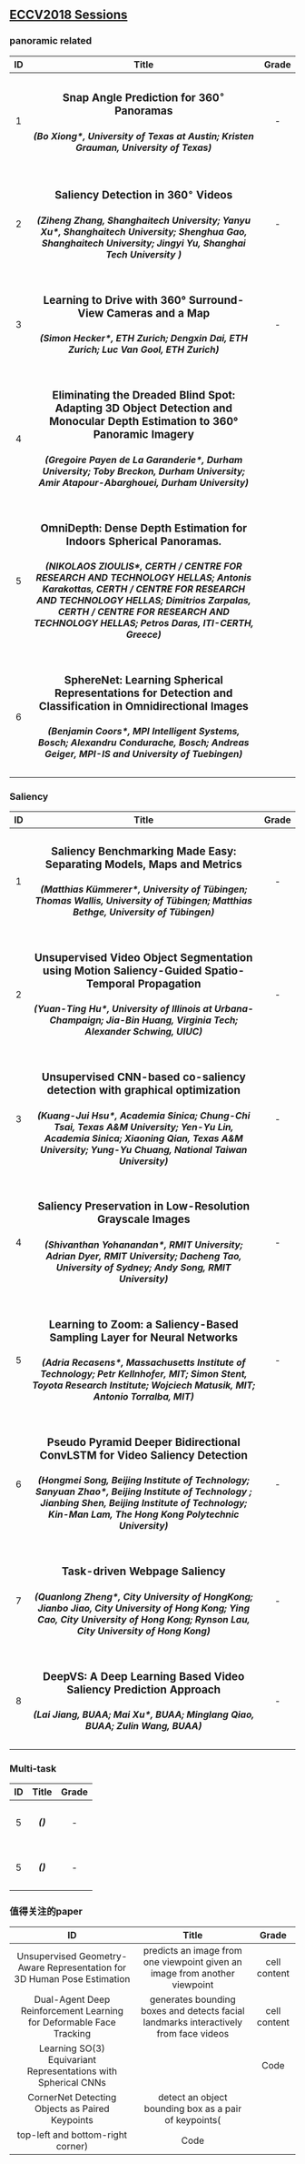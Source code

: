## [ECCV2018 Sessions](https://eccv2018.org/program/sessions/#oral_1A)

### panoramic related
| ID  | Title | Grade | 
| :---:  | :---:  | :---:  | 
| 1 | <h3> Snap Angle Prediction for 360$^{\circ}$ Panoramas <h5> (Bo Xiong*, University of Texas at Austin; Kristen Grauman, University of Texas)  | - |
| 2 | <h3> Saliency Detection in 360$^\circ$ Videos <h5> (Ziheng Zhang, Shanghaitech University; Yanyu Xu*, Shanghaitech University; Shenghua Gao, Shanghaitech University; Jingyi Yu, Shanghai Tech University ) | - |
| 3 | <h3> Learning to Drive with 360° Surround-View Cameras and a Map <h5> (Simon Hecker*, ETH Zurich; Dengxin Dai, ETH Zurich; Luc Van Gool, ETH Zurich) | - |
| 4 | <h3> 	Eliminating the Dreaded Blind Spot: Adapting 3D Object Detection and Monocular Depth Estimation to 360° Panoramic Imagery <h5> (Gregoire Payen de La Garanderie*, Durham University; Toby Breckon, Durham University; Amir Atapour-Abarghouei, Durham University) |
| 5 | <h3> OmniDepth: Dense Depth Estimation for Indoors Spherical Panoramas.  <h5> (NIKOLAOS ZIOULIS*, CERTH / CENTRE FOR RESEARCH AND TECHNOLOGY HELLAS; Antonis Karakottas, CERTH / CENTRE FOR RESEARCH AND TECHNOLOGY HELLAS; Dimitrios Zarpalas, CERTH / CENTRE FOR RESEARCH AND TECHNOLOGY HELLAS; Petros Daras, ITI-CERTH, Greece) |
| 6 | <h3> 	SphereNet: Learning Spherical Representations for Detection and Classification in Omnidirectional Images <h5>(Benjamin Coors*, MPI Intelligent Systems, Bosch; Alexandru Condurache, Bosch; Andreas Geiger, MPI-IS and University of Tuebingen) |


### Saliency
| ID  | Title | Grade | 
| :---:  | :---:  | :---:  | 
| 1 | <h3> Saliency Benchmarking Made Easy: Separating Models, Maps and Metrics <h5> (Matthias Kümmerer*, University of Tübingen; Thomas Wallis, University of Tübingen; Matthias Bethge, University of Tübingen) | - | 
| 2 | <h3> 	Unsupervised Video Object Segmentation using Motion Saliency-Guided Spatio-Temporal Propagation <h5> (Yuan-Ting Hu*, University of Illinois at Urbana-Champaign; Jia-Bin Huang, Virginia Tech; Alexander Schwing, UIUC) | - | 
| 3 | <h3> Unsupervised CNN-based co-saliency detection with graphical optimization <h5> (Kuang-Jui Hsu*, Academia Sinica; Chung-Chi Tsai, Texas A&M University; Yen-Yu Lin, Academia Sinica; Xiaoning Qian, Texas A&M University; Yung-Yu Chuang, National Taiwan University) | - | 
| 4 | <h3> Saliency Preservation in Low-Resolution Grayscale Images <h5> (Shivanthan Yohanandan*, RMIT University; Adrian Dyer, RMIT University; Dacheng Tao, University of Sydney; Andy Song, RMIT University) | - | 
| 5 | <h3> Learning to Zoom: a Saliency-Based Sampling Layer for Neural Networks <h5> (Adria Recasens*, Massachusetts Institute of Technology; Petr Kellnhofer, MIT; Simon Stent, Toyota Research Institute; Wojciech Matusik, MIT; Antonio Torralba, MIT) | - | 
| 6 | <h3> Pseudo Pyramid Deeper Bidirectional ConvLSTM for Video Saliency Detection <h5> (Hongmei Song, Beijing Institute of Technology; Sanyuan Zhao*, Beijing Institute of Technology ; Jianbing Shen, Beijing Institute of Technology; Kin-Man Lam, The Hong Kong Polytechnic University) | - | 
| 7 | <h3> Task-driven Webpage Saliency <h5> (Quanlong Zheng*, City University of HongKong; Jianbo Jiao, City University of Hong Kong; Ying Cao, City University of Hong Kong; Rynson Lau, City University of Hong Kong) | - | 
| 8 | <h3> 	DeepVS: A Deep Learning Based Video Saliency Prediction Approach <h5> (Lai Jiang, BUAA; Mai Xu*, BUAA; Minglang Qiao, BUAA; Zulin Wang, BUAA) | - | 


### Multi-task
| ID  | Title | Grade | 
| :---:  | :---:  | :---:  | 
| 5 | <h3> <h5> () | - | 
| 5 | <h3> <h5> () | - | 


### 值得关注的paper
| ID  | Title | Grade | 
| :---:  | :---:  | :---:  | 
| Unsupervised Geometry-Aware Representation for 3D Human Pose Estimation  | predicts an image from one viewpoint given an image from another viewpoint  | cell content  | 
| Dual-Agent Deep Reinforcement Learning for Deformable Face Tracking | generates bounding boxes and detects facial landmarks interactively from face videos |  cell content  | 
| Learning SO(3) Equivariant Representations with Spherical CNNs | | Code |
| CornerNet Detecting Objects as Paired Keypoints | detect an object bounding box as a pair of keypoints(
top-left and bottom-right corner) | Code |

